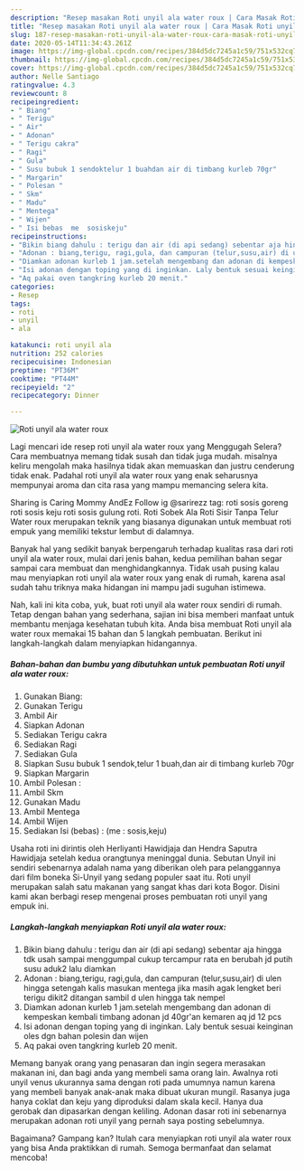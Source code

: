 ```yaml
---
description: "Resep masakan Roti unyil ala water roux | Cara Masak Roti unyil ala water roux Yang Enak Dan Lezat"
title: "Resep masakan Roti unyil ala water roux | Cara Masak Roti unyil ala water roux Yang Enak Dan Lezat"
slug: 187-resep-masakan-roti-unyil-ala-water-roux-cara-masak-roti-unyil-ala-water-roux-yang-enak-dan-lezat
date: 2020-05-14T11:34:43.261Z
image: https://img-global.cpcdn.com/recipes/384d5dc7245a1c59/751x532cq70/roti-unyil-ala-water-roux-foto-resep-utama.jpg
thumbnail: https://img-global.cpcdn.com/recipes/384d5dc7245a1c59/751x532cq70/roti-unyil-ala-water-roux-foto-resep-utama.jpg
cover: https://img-global.cpcdn.com/recipes/384d5dc7245a1c59/751x532cq70/roti-unyil-ala-water-roux-foto-resep-utama.jpg
author: Nelle Santiago
ratingvalue: 4.3
reviewcount: 8
recipeingredient:
- " Biang"
- " Terigu"
- " Air"
- " Adonan"
- " Terigu cakra"
- " Ragi"
- " Gula"
- " Susu bubuk 1 sendoktelur 1 buahdan air di timbang kurleb 70gr"
- " Margarin"
- " Polesan "
- " Skm"
- " Madu"
- " Mentega"
- " Wijen"
- " Isi bebas  me  sosiskeju"
recipeinstructions:
- "Bikin biang dahulu : terigu dan air (di api sedang) sebentar aja hingga tdk usah sampai menggumpal cukup tercampur rata en berubah jd putih susu aduk2 lalu diamkan"
- "Adonan : biang,terigu, ragi,gula, dan campuran (telur,susu,air) di ulen hingga setengah kalis masukan mentega jika masih agak lengket beri terigu dikit2 ditangan sambil d ulen hingga tak nempel"
- "Diamkan adonan kurleb 1 jam.setelah mengembang dan adonan di kempeskan kembali timbang adonan jd 40gr&#39;an kemaren aq jd 12 pcs"
- "Isi adonan dengan toping yang di inginkan. Laly bentuk sesuai keinginan oles dgn bahan polesin dan wijen"
- "Aq pakai oven tangkring kurleb 20 menit."
categories:
- Resep
tags:
- roti
- unyil
- ala

katakunci: roti unyil ala 
nutrition: 252 calories
recipecuisine: Indonesian
preptime: "PT36M"
cooktime: "PT44M"
recipeyield: "2"
recipecategory: Dinner

---
```



![Roti unyil ala water roux](https://img-global.cpcdn.com/recipes/384d5dc7245a1c59/751x532cq70/roti-unyil-ala-water-roux-foto-resep-utama.jpg)

Lagi mencari ide resep roti unyil ala water roux yang Menggugah Selera? Cara membuatnya memang tidak susah dan tidak juga mudah. misalnya keliru mengolah maka hasilnya tidak akan memuaskan dan justru cenderung tidak enak. Padahal roti unyil ala water roux yang enak seharusnya mempunyai aroma dan cita rasa yang mampu memancing selera kita.

Sharing is Caring Mommy AndEz Follow ig @sarirezz tag: roti sosis goreng roti sosis keju roti sosis gulung roti. Roti Sobek Ala Roti Sisir Tanpa Telur Water roux merupakan teknik yang biasanya digunakan untuk membuat roti empuk yang memiliki tekstur lembut di dalamnya.

Banyak hal yang sedikit banyak berpengaruh terhadap kualitas rasa dari roti unyil ala water roux, mulai dari jenis bahan, kedua pemilihan bahan segar sampai cara membuat dan menghidangkannya. Tidak usah pusing kalau mau menyiapkan roti unyil ala water roux yang enak di rumah, karena asal sudah tahu triknya maka hidangan ini mampu jadi suguhan istimewa.


Nah, kali ini kita coba, yuk, buat roti unyil ala water roux sendiri di rumah. Tetap dengan bahan yang sederhana, sajian ini bisa memberi manfaat untuk membantu menjaga kesehatan tubuh kita. Anda bisa membuat Roti unyil ala water roux memakai 15 bahan dan 5 langkah pembuatan. Berikut ini langkah-langkah dalam menyiapkan hidangannya.

<!--inarticleads1-->

##### Bahan-bahan dan bumbu yang dibutuhkan untuk pembuatan Roti unyil ala water roux:

1. Gunakan  Biang:
1. Gunakan  Terigu
1. Ambil  Air
1. Siapkan  Adonan
1. Sediakan  Terigu cakra
1. Sediakan  Ragi
1. Sediakan  Gula
1. Siapkan  Susu bubuk 1 sendok,telur 1 buah,dan air di timbang kurleb 70gr
1. Siapkan  Margarin
1. Ambil  Polesan :
1. Ambil  Skm
1. Gunakan  Madu
1. Ambil  Mentega
1. Ambil  Wijen
1. Sediakan  Isi (bebas) : (me : sosis,keju)


Usaha roti ini dirintis oleh Herliyanti Hawidjaja dan Hendra Saputra Hawidjaja setelah kedua orangtunya meninggal dunia. Sebutan Unyil ini sendiri sebenarnya adalah nama yang diberikan oleh para pelanggannya dari film boneka Si-Unyil yang sedang populer saat itu. Roti unyil merupakan salah satu makanan yang sangat khas dari kota Bogor. Disini kami akan berbagi resep mengenai proses pembuatan roti unyil yang empuk ini. 

<!--inarticleads2-->

##### Langkah-langkah menyiapkan Roti unyil ala water roux:

1. Bikin biang dahulu : terigu dan air (di api sedang) sebentar aja hingga tdk usah sampai menggumpal cukup tercampur rata en berubah jd putih susu aduk2 lalu diamkan
1. Adonan : biang,terigu, ragi,gula, dan campuran (telur,susu,air) di ulen hingga setengah kalis masukan mentega jika masih agak lengket beri terigu dikit2 ditangan sambil d ulen hingga tak nempel
1. Diamkan adonan kurleb 1 jam.setelah mengembang dan adonan di kempeskan kembali timbang adonan jd 40gr&#39;an kemaren aq jd 12 pcs
1. Isi adonan dengan toping yang di inginkan. Laly bentuk sesuai keinginan oles dgn bahan polesin dan wijen
1. Aq pakai oven tangkring kurleb 20 menit.


Memang banyak orang yang penasaran dan ingin segera merasakan makanan ini, dan bagi anda yang membeli sama orang lain. Awalnya roti unyil venus ukurannya sama dengan roti pada umumnya namun karena yang membeli banyak anak-anak maka dibuat ukuran mungil. Rasanya juga hanya coklat dan keju yang diproduksi dalam skala kecil. Hanya dua gerobak dan dipasarkan dengan keliling. Adonan dasar roti ini sebenarnya merupakan adonan roti unyil yang pernah saya posting sebelumnya. 

Bagaimana? Gampang kan? Itulah cara menyiapkan roti unyil ala water roux yang bisa Anda praktikkan di rumah. Semoga bermanfaat dan selamat mencoba!
